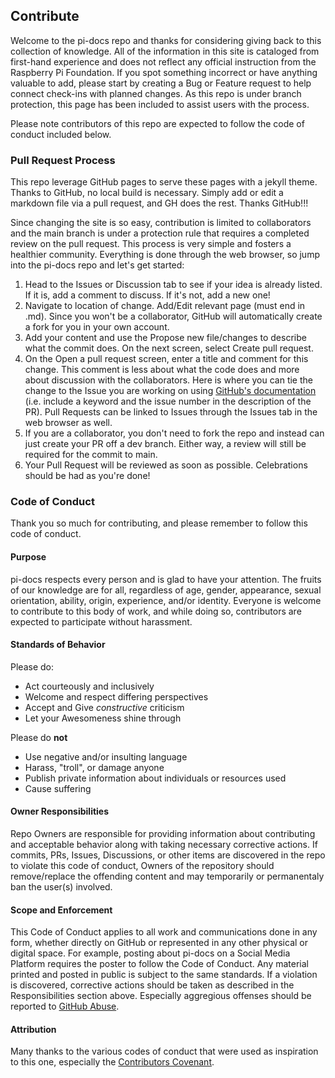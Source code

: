 ## Contribute

Welcome to the pi-docs repo and thanks for considering giving back to this collection of knowledge. All of the information in this site is cataloged from first-hand experience and does not reflect any official instruction from the Raspberry Pi Foundation. If you spot something incorrect or have anything valuable to add, please start by creating a Bug or Feature request to help connect check-ins with planned changes. As this repo is under branch protection, this page has been included to assist users with the process.

Please note contributors of this repo are expected to follow the code of conduct included below.

### Pull Request Process

This repo leverage GitHub pages to serve these pages with a jekyll theme. Thanks to GitHub, no local build is necessary. Simply add or edit a markdown file via a pull request, and GH does the rest. Thanks GitHub!!!

Since changing the site is so easy, contribution is limited to collaborators and the main branch is under a protection rule that requires a completed review on the pull request. This process is very simple and fosters a healthier community. Everything is done through the web browser, so jump into the pi-docs repo and let's get started:

1. Head to the Issues or Discussion tab to see if your idea is already listed. If it is, add a comment to discuss. If it's not, add a new one!
2. Navigate to location of change. Add/Edit relevant page (must end in .md). Since you won't be a collaborator, GitHub will automatically create a fork for you in your own account. 
3. Add your content and use the Propose new file/changes to describe what the commit does. On the next screen, select Create pull request. 
4. On the Open a pull request screen, enter a title and comment for this change. This comment is less about what the code does and more about discussion with the collaborators. Here is where you can tie the change to the Issue you are working on using [GitHub's documentation](https://docs.github.com/en/issues/tracking-your-work-with-issues/linking-a-pull-request-to-an-issue) (i.e. include a keyword and the issue number in the description of the PR). Pull Requests can be linked to Issues through the Issues tab in the web browser as well.
5. If you are a collaborator, you don't need to fork the repo and instead can just create your PR off a dev branch. Either way, a review will still be required for the commit to main.
6. Your Pull Request will be reviewed as soon as possible. Celebrations should be had as you're done!


### Code of Conduct

Thank you so much for contributing, and please remember to follow this code of conduct.

#### Purpose
pi-docs respects every person and is glad to have your attention. The fruits of our knowledge are for all, regardless of age, gender, appearance, sexual orientation, ability, origin, experience, and/or identity. Everyone is welcome to contribute to this body of work, and while doing so, contributors are expected to participate without harassment. 

#### Standards of Behavior
Please do:
* Act courteously and inclusively
* Welcome and respect differing perspectives
* Accept and Give *constructive* criticism
* Let your Awesomeness shine through

Please do **not**
* Use negative and/or insulting language
* Harass, "troll", or damage anyone
* Publish private information about individuals or resources used
* Cause suffering

#### Owner Responsibilities
Repo Owners are responsible for providing information about contributing and acceptable behavior along with taking necessary corrective actions. If commits, PRs, Issues, Discussions, or other items are discovered in the repo to violate this code of conduct, Owners of the repository should remove/replace the offending content and may temporarily or permanentaly ban the user(s) involved.

#### Scope and Enforcement
This Code of Conduct applies to all work and communications done in any form, whether directly on GitHub or represented in any other physical or digital space. For example, posting about pi-docs on a Social Media Platform requires the poster to follow the Code of Conduct. Any material printed and posted in public is subject to the same standards. If a violation is discovered, corrective actions should be taken as described in the Responsibilities section above. Especially aggregious offenses should be reported to [GitHub Abuse](https://support.github.com/contact/report-abuse?category=report-content&report=other&report_type=unspecified).

#### Attribution
Many thanks to the various codes of conduct that were used as inspiration to this one, especially the [Contributors Covenant](https://www.contributor-covenant.org/version/2/1/code_of_conduct/).
